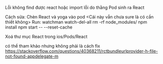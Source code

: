 Lỗi không find được react hoặc import lỗi do thằng Pod sinh ra React

Cách sửa:
Chèn React và yoga vào pod <Cái này vẫn chưa sure là có cần thiết không>
Run:
watchman watch-del-all
rm -rf node_modules/
npm install
npm start -- --reset-cache

Xoá thư mục React trong ios/Pods/React

có thể tham khảo nhưng không phải là cách fix
https://stackoverflow.com/questions/40368211/rctbundleurlprovider-h-file-not-found-appdelegate-m
